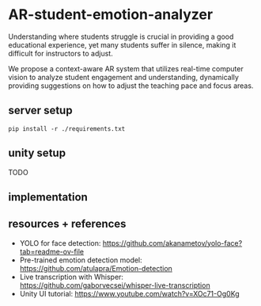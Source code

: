 # AR-student-emotion-analyzer
Understanding where students struggle is crucial in providing a good educational experience,
yet many students suffer in silence, making it difficult for instructors to adjust.

We propose a context-aware AR system that utilizes real-time computer vision to analyze student engagement
and understanding, dynamically providing suggestions on how to adjust the teaching pace and
focus areas.

## server setup
`pip install -r ./requirements.txt`

## unity setup
TODO

## implementation

## resources + references
- YOLO for face detection: https://github.com/akanametov/yolo-face?tab=readme-ov-file
- Pre-trained emotion detection model: https://github.com/atulapra/Emotion-detection
- Live transcription with Whisper: https://github.com/gaborvecsei/whisper-live-transcription
- Unity UI tutorial: https://www.youtube.com/watch?v=XOc71-Og0Kg

